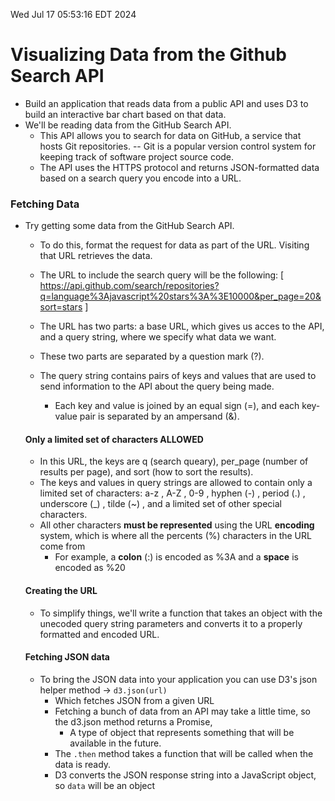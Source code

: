 Wed Jul 17 05:53:16 EDT 2024

# Visualizing Data from the Github Search API

 - Build an application that reads data from a public API
   and uses D3 to build an interactive bar chart based on that data.
 - We'll be reading data from the GitHub Search API.
   - This API allows you to search for data on GitHub, a service that
     hosts Git repositories. -- Git is a popular version control system
     for keeping track of software project source code.
   - The API uses the HTTPS protocol and returns JSON-formatted data
     based on a search query you encode into a URL.

### Fetching Data
 - Try getting some data from the GitHub Search API.
   - To do this, format the request for data as part of the URL.
     Visiting that URL retrieves the data.
   - The URL to include the search query will be the following:
     [ https://api.github.com/search/repositories?q=language%3Ajavascript%20stars%3A%3E10000&per_page=20&sort=stars ]

   - The URL has two parts: a base URL, which gives us acces to the API,
     and a query string, where we specify what data we want.
   - These two parts are separated by a question mark (?).
   - The query string contains pairs of keys and values that are used to
     send information to the API about the query being made.
     - Each key and value is joined by an equal sign (=), and each key-value
       pair is separated by an ampersand (&).
    
   #### Only a limited set of characters ALLOWED
    - In this URL, the keys are q (search queary), per_page (number of results per page),
      and sort (how to sort the results).
    - The keys and values in query strings are allowed to contain only a limited set of 
      characters: a-z , A-Z , 0-9 , hyphen (-) , period (.) , underscore (_) , tilde (~) ,
      and a limited set of other special characters.
    - All other characters **must be represented** using the URL **encoding** system, which
      is where all the percents (%) characters in the URL come from
      - For example, a **colon** (:) is encoded as %3A and a **space** is encoded as %20
    
    #### Creating the URL
    - To simplify things, we'll write a function that takes an object with the unecoded query
      string parameters and converts it to a properly formatted and encoded URL.
    
    #### Fetching JSON data
     - To bring the JSON data into your application you can use D3's json helper method
       -> `d3.json(url)`
       - Which fetches JSON from a given URL
       - Fetching a bunch of data from an API may take a little time, so the
         d3.json method returns a Promise,
         - A type of object that represents something that will be available in
           the future.
       - The `.then` method takes a function that will be called when the data
         is ready.
       - D3 converts the JSON response string into a JavaScript object, so `data`
         will be an object